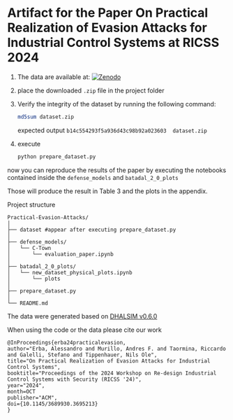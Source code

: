 # Artifact for the Paper On Practical Realization of Evasion Attacks for Industrial Control Systems at RICSS 2024

1. The data are available at: [![Zenodo](https://zenodo.org/badge/DOI/10.5281/zenodo.13692004.svg)](https://doi.org/10.5281/zenodo.13692004)

2. place the downloaded `.zip` file in the project folder

3. Verify the integrity of the dataset by running the following command:

    ```bash
    md5sum dataset.zip
    ```

    expected output `b14c554293f5a936d43c98b92a023603  dataset.zip`

4.  execute

    ```bash
    python prepare_dataset.py
    ```
now you can reproduce the results of the paper by executing the notebooks contained inside the `defense_models` and `batadal_2_0_plots`

Those will produce the result in Table 3 and the plots in the appendix.

Project structure

```
Practical-Evasion-Attacks/
│
├── dataset #appear after executing prepare_dataset.py
│
├── defense_models/
│   └── C-Town
│       └── evaluation_paper.ipynb
│
├── batadal_2_0_plots/
│   └── new_dataset_physical_plots.ipynb
│       └── plots
│
├── prepare_dataset.py
│
└── README.md
```

The data were generated based on [DHALSIM v0.6.0](https://github.com/Critical-Infrastructure-Systems-Lab/DHALSIM/releases/tag/v0.6.0)

When using the code or the data please cite our work

```
@InProceedings{erba24practicalevasion,
author="Erba, Alessandro and Murillo, Andres F. and Taormina, Riccardo and Galelli, Stefano and Tippenhauer, Nils Ole",
title="On Practical Realization of Evasion Attacks for Industrial Control Systems",
booktitle="Proceedings of the 2024 Workshop on Re-design Industrial Control Systems with Security (RICSS '24)",
year="2024",
month=OCT
publisher="ACM",
doi={10.1145/3689930.3695213}
}
```